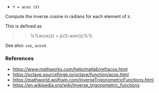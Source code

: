 * `Y = acos (X)`

Compute the inverse cosine in radians for each element of `X`.

This is defined as

>> %%acos(z) = pi/2-asin(z)%%

See also: `cos`, `acosd`.

### References

* https://www.mathworks.com/help/matlab/ref/acos.html
* https://octave.sourceforge.io/octave/function/acos.html
* https://mathworld.wolfram.com/InverseTrigonometricFunctions.html
* https://en.wikipedia.org/wiki/Inverse_trigonometric_functions
